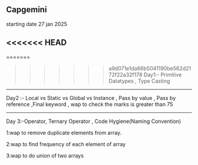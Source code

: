 Capgemini
------------
starting date 27 jan 2025

<<<<<<< HEAD
-------------------------------

=======
>>>>>>> a9d071e1da66b5041190be562d2172f22a32f178
Day1:- Primitive Datatypes , Type Casting

------------------------------------------------------------------------------

Day2 :- Local vs Static vs Global vs Instance , Pass by value , Pass by reference ,Final keyword , wap to check the marks is greater than 75

--------------------------------------------------------------------------------------------

Day 3:-Operator, Ternary Operator , Code Hygiene(Naming Convention) 

1:wap to remove duplicate elements from array.

2:wap to find frequency of each element of array

3:wap to do union of two arrays




